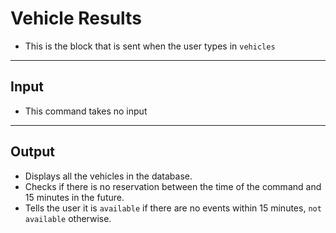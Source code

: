 # Vehicle Results  
- This is the block that is sent when the user types in `vehicles`  
---
**Input**  
-
- This command takes no input  
---
**Output**  
- 
- Displays all the vehicles in the database.  
- Checks if there is no reservation between the time of the command and 15 minutes in the future.  
- Tells the user it is `available` if there are no events within 15 minutes, `not available` otherwise.  